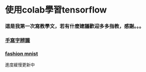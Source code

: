 # 使用colab學習tensorflow

### 這是我第一次寫教學文，若有什麼建議歡迎多多指教，感謝。。。

### [手寫字辨識](https://github.com/la0221/Colab_tensorflow/tree/main/mnist) 
### [fashion mnist](https://github.com/la0221/Colab_tensorflow/tree/main/fashion_mnist)

進度緩慢更新中
